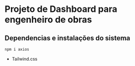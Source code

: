# Projeto de Dashboard para engenheiro de obras

## Dependencias e instalações do sistema

```bash
npm i axios
```

- Tailwind.css